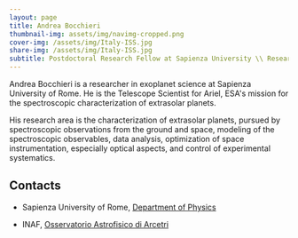 ```yaml
---
layout: page
title: Andrea Bocchieri
thumbnail-img: assets/img/navimg-cropped.png
cover-img: /assets/img/Italy-ISS.jpg
share-img: /assets/img/Italy-ISS.jpg
subtitle: Postdoctoral Research Fellow at Sapienza University \\ Research Associate at INAF - Osservatorio Astrofisico di Arcetri \\ Ariel Telescope Scientist
---
```


Andrea Bocchieri is a researcher in exoplanet science at Sapienza University of Rome. He is the Telescope Scientist for Ariel, ESA's mission for the spectroscopic characterization of extrasolar planets.

His research area is the characterization of extrasolar planets, pursued by spectroscopic observations from the ground and space, modeling of the spectroscopic observables, data analysis, optimization of space instrumentation, especially optical aspects, and control of experimental systematics. 

## Contacts

- Sapienza University of Rome, [Department of Physics](https://www.phys.uniroma1.it/fisica/)

- INAF, [Osservatorio Astrofisico di Arcetri](https://www.arcetri.inaf.it/)
